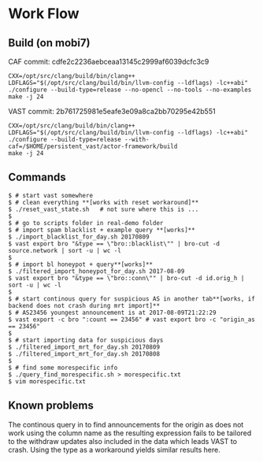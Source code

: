 # Work Flow

## Build (on mobi7)

CAF commit: cdfe2c2236aebceaa13145c2999af6039dcfc3c9
```
CXX=/opt/src/clang/build/bin/clang++ LDFLAGS="$(/opt/src/clang/build/bin/llvm-config --ldflags) -lc++abi" ./configure --build-type=release --no-opencl --no-tools --no-examples
make -j 24
```

VAST commit: 2b761725981e5eafe3e09a8ca2bb70295e42b551
```
CXX=/opt/src/clang/build/bin/clang++ LDFLAGS="$(/opt/src/clang/build/bin/llvm-config --ldflags) -lc++abi" ./configure --build-type=release --with-caf=/$HOME/persistent_vast/actor-framework/build
make -j 24
```

## Commands

```
$ # start vast somewhere
$ # clean everything **[works with reset workaround]**
$ ./reset_vast_state.sh   # not sure where this is ...
$ 
$ # go to scripts folder in real-demo folder
$ # import spam blacklist + example query **[works]**
$ ./import_blacklist_for_day.sh 20170809
$ vast export bro "&type == \"bro::blacklist\"" | bro-cut -d source.network | sort -u | wc -l
$ 
$ # import bl honeypot + query**[works]**
$ ./filtered_import_honeypot_for_day.sh 2017-08-09
$ vast export bro "&type == \"bro::conn\"" | bro-cut -d id.orig_h | sort -u | wc -l
$
$ # start continous query for suspicious AS in another tab**[works, if backend does not crash during mrt import]**
$ # AS23456 youngest announcement is at 2017-08-09T21:22:29
$ vast export -c bro ":count == 23456" # vast export bro -c "origin_as == 23456"
$ 
$ # start importing data for suspicious days
$ ./filtered_import_mrt_for_day.sh 20170809
$ ./filtered_import_mrt_for_day.sh 20170808
$ 
$ # find some morespecific info
$ ./query_find_morespecific.sh > morespecific.txt
$ vim morespecific.txt
```

## Known problems

The continous query in to find announcements for the origin as does not work using the column name as the resulting expression fails to be tailored to the withdraw updates also included in the data which leads VAST to crash. Using the type as a workaround yields similar results here.

